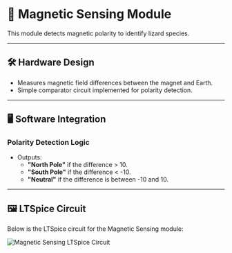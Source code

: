 # 🧲 Magnetic Sensing Module

This module detects magnetic polarity to identify lizard species.

---

## 🛠️ **Hardware Design**
- Measures magnetic field differences between the magnet and Earth.
- Simple comparator circuit implemented for polarity detection.

---

## 🖥️ **Software Integration**
### **Polarity Detection Logic**
- Outputs:
  - **"North Pole"** if the difference > 10.
  - **"South Pole"** if the difference < -10.
  - **"Neutral"** if the difference is between -10 and 10.

---

## 🖼️ **LTSpice Circuit**
Below is the LTSpice circuit for the Magnetic Sensing module:

![Magnetic Sensing LTSpice Circuit](../../Images/magnetic_sensing_circuit.png)
